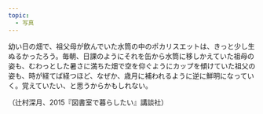```yaml
---
topic:
  - 写真
---
```

幼い日の畑で、祖父母が飲んでいた水筒の中のポカリスエットは、きっと少し生ぬるかったろう。毎朝、日課のようにそれを缶から水筒に移しかえていた祖母の姿も、むわっとした暑さに満ちた畑で空を仰ぐようにカップを傾けていた祖父の姿も、時が経てば経つほど、なぜか、歳月に補われるように逆に鮮明になっていく。覚えていたい、と思うからかもしれない。

（辻村深月、2015『図書室で暮らしたい』講談社）